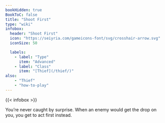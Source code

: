 ```yaml
---
bookHidden: true
BookToC: false
title: "Shoot First"
type: "wiki"
infobox:
  header: "Shoot First"
  icon: "https://seiyria.com/gameicons-font/svg/crosshair-arrow.svg"
  iconSize: 50

  labels:
    - label: "Type"
      item: "Advanced"
    - label: "Class"
      item: "[Thief](/thief/)"
also:
    - "Thief"
    - "how-to-play"
---
```


{{< infobox >}}

You’re never caught by surprise. When an enemy would get the drop on you, you get to act first instead.